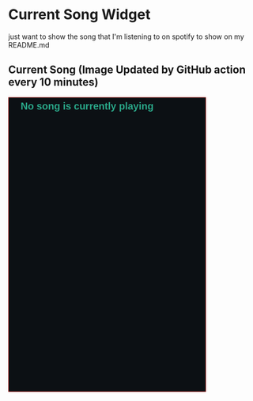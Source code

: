 # Current Song Widget
just want to show the song that I'm listening to on spotify to show on my README.md

## Current Song (Image Updated by GitHub action every 10 minutes)
![](songs-pictures/image605.png)

